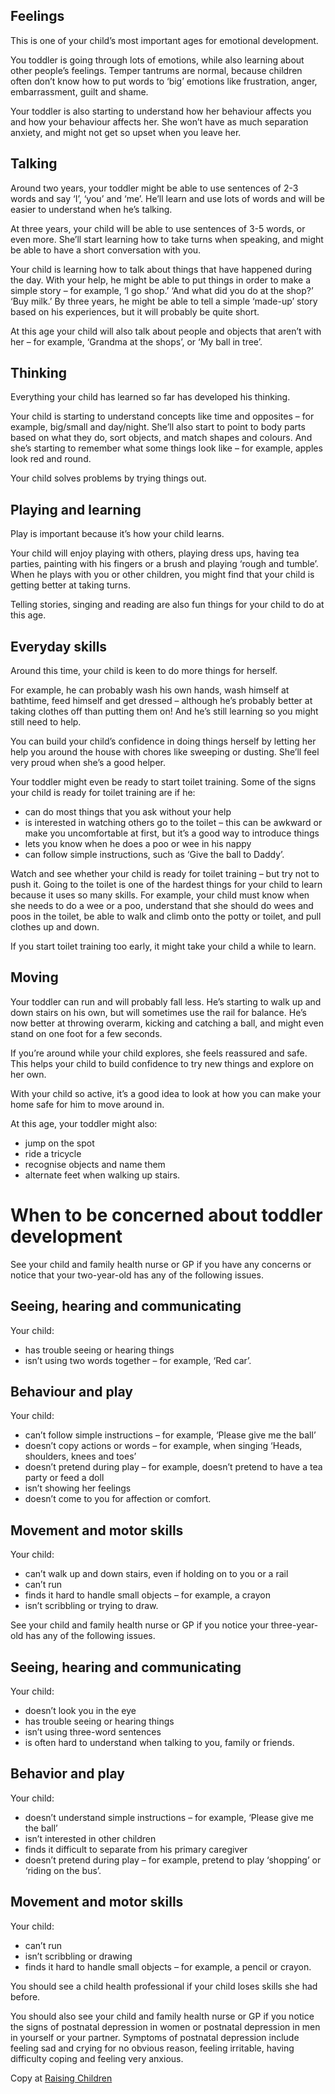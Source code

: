 ## Feelings
This is one of your child’s most important ages for emotional development.

You toddler is going through lots of emotions, while also learning about other people’s feelings. Temper tantrums are normal, because children often don’t know how to put words to ‘big’ emotions like frustration, anger, embarrassment, guilt and shame.

Your toddler is also starting to understand how her behaviour affects you and how your behaviour affects her. She won’t have as much separation anxiety, and might not get so upset when you leave her.

## Talking 
Around two years, your toddler might be able to use sentences of 2-3 words and say ‘I’, ‘you’ and ‘me’. He’ll learn and use lots of words and will be easier to understand when he’s talking.

At three years, your child will be able to use sentences of 3-5 words, or even more. She’ll start learning how to take turns when speaking, and might be able to have a short conversation with you.

Your child is learning how to talk about things that have happened during the day. With your help, he might be able to put things in order to make a simple story – for example, ‘I go shop.’ ‘And what did you do at the shop?’ ‘Buy milk.’ By three years, he might be able to tell a simple ‘made-up’ story based on his experiences, but it will probably be quite short.

At this age your child will also talk about people and objects that aren’t with her – for example, ‘Grandma at the shops’, or ‘My ball in tree’.

## Thinking 
Everything your child has learned so far has developed his thinking.

Your child is starting to understand concepts like time and opposites – for example, big/small and day/night. She’ll also start to point to body parts based on what they do, sort objects, and match shapes and colours. And she’s starting to remember what some things look like – for example, apples look red and round.

Your child solves problems by trying things out.

## Playing and learning 
Play is important because it’s how your child learns.

Your child will enjoy playing with others, playing dress ups, having tea parties, painting with his fingers or a brush and playing ‘rough and tumble’. When he plays with you or other children, you might find that your child is getting better at taking turns.

Telling stories, singing and reading are also fun things for your child to do at this age.

## Everyday skills 
Around this time, your child is keen to do more things for herself.

For example, he can probably wash his own hands, wash himself at bathtime, feed himself and get dressed – although he’s probably better at taking clothes off than putting them on! And he’s still learning so you might still need to help.

You can build your child’s confidence in doing things herself by letting her help you around the house with chores like sweeping or dusting. She’ll feel very proud when she’s a good helper.

Your toddler might even be ready to start toilet training. Some of the signs your child is ready for toilet training are if he:
- can do most things that you ask without your help
- is interested in watching others go to the toilet – this can be awkward or make you uncomfortable at first, but it’s a good way to introduce things
- lets you know when he does a poo or wee in his nappy
- can follow simple instructions, such as ‘Give the ball to Daddy’.

Watch and see whether your child is ready for toilet training – but try not to push it. Going to the toilet is one of the hardest things for your child to learn because it uses so many skills. For example, your child must know when she needs to do a wee or a poo, understand that she should do wees and poos in the toilet, be able to walk and climb onto the potty or toilet, and pull clothes up and down.

If you start toilet training too early, it might take your child a while to learn.
 
## Moving
Your toddler can run and will probably fall less. He’s starting to walk up and down stairs on his own, but will sometimes use the rail for balance. He’s now better at throwing overarm, kicking and catching a ball, and might even stand on one foot for a few seconds.

If you’re around while your child explores, she feels reassured and safe. This helps your child to build confidence to try new things and explore on her own.

With your child so active, it’s a good idea to look at how you can make your home safe for him to move around in.
 
At this age, your toddler might also:
- jump on the spot
- ride a tricycle
- recognise objects and name them
- alternate feet when walking up stairs.

# When to be concerned about toddler development

See your child and family health nurse or GP if you have any concerns or notice that your two-year-old has any of the following issues.

## Seeing, hearing and communicating
Your child:
- has trouble seeing or hearing things
- isn’t using two words together – for example, ‘Red car’.

## Behaviour and play 
Your child:
- can’t follow simple instructions – for example, ‘Please give me the ball’
- doesn’t copy actions or words – for example, when singing ‘Heads, shoulders, knees and toes’
- doesn’t pretend during play – for example, doesn’t pretend to have a tea party or feed a doll
- isn’t showing her feelings
- doesn’t come to you for affection or comfort.

## Movement and motor skills
Your child:
- can’t walk up and down stairs, even if holding on to you or a rail
- can’t run
- finds it hard to handle small objects – for example, a crayon
- isn’t scribbling or trying to draw.

See your child and family health nurse or GP if you notice your three-year-old has any of the following issues.

## Seeing, hearing and communicating
Your child:
- doesn’t look you in the eye
- has trouble seeing or hearing things
- isn’t using three-word sentences
- is often hard to understand when talking to you, family or friends.

## Behavior and play 
Your child:
- doesn’t understand simple instructions – for example, ‘Please give me the ball’
- isn’t interested in other children
- finds it difficult to separate from his primary caregiver
- doesn’t pretend during play – for example, pretend to play ‘shopping’ or ‘riding on the bus’.

## Movement and motor skills 
Your child:
- can’t run
- isn’t scribbling or drawing
- finds it hard to handle small objects – for example, a pencil or crayon.

You should see a child health professional if your child loses skills she had before.
 
You should also see your child and family health nurse or GP if you notice the signs of postnatal depression in women or postnatal depression in men in yourself or your partner. Symptoms of postnatal depression include feeling sad and crying for no obvious reason, feeling irritable, having difficulty coping and feeling very anxious.

Copy at [Raising Children](http://raisingchildren.net.au/articles/child_development_2-3_years.html/context/564)
